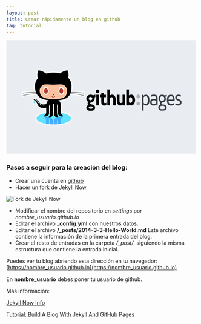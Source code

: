 ```yaml
---
layout: post
title: Crear rápidamente un blog en github
tag: tutorial
---
```


![github pages](/images/github-pages.jpg)

### Pasos a seguir para la creación del blog:
- Crear una cuenta en [github](https://github.com/)
- Hacer un fork de [Jekyll Now](https://github.com/barryclark/jekyll-now)

![Fork de Jekyll Now](/images/step1.gif)

- Modificar el nombre del repositorio en *settings* por *nombre_usuario.github.io*
- Editar el archivo **_config.yml** con nuestros datos.
- Editar el archivo **/_posts/2014-3-3-Hello-World.md** Este archivo contiene la información de la primera entrada del blog.
- Crear el resto de entradas en la carpeta */_post/*, siguiendo la misma estructura que contiene la entrada inicial.

Puedes ver tu blog abriendo esta dirección en tu navegador: [https://nombre_usuario.github.io](https://nombre_usuario.github.io)

En **nombre_usuario** debes poner tu usuario de github.

Más información:

[Jekyll Now Info](https://github.com/raivenra/raivenra.github.io/blob/master/README.md)

[Tutorial: Build A Blog With Jekyll And GitHub Pages](https://www.smashingmagazine.com/2014/08/build-blog-jekyll-github-pages/)
